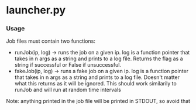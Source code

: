 # launcher.py

### Usage
Job files must contain two functions:
- runJob(ip, log) -> runs the job on a given ip.  log is a function pointer that takes in n args as a string and prints to a log file. Returns the flag as a string if successful or False if unsuccessful.
- fakeJob(ip, log) -> runs a fake job on a given ip. log is a function pointer that takes in n args as a string and prints to a log file. Doesn't matter what this returns as it will be ignored. This should work similarily to runJob and will run at random time intervals

Note: anything printed in the job file will be printed in STDOUT, so avoid that
